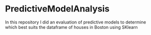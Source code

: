 # PredictiveModelAnalysis
In this repository I did an evaluation of predictive models to determine which best suits the dataframe of houses in Boston using SKlearn
